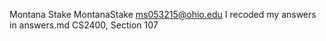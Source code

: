 Montana Stake
MontanaStake
ms053215@ohio.edu
I recoded my answers in answers.md
CS2400, Section 107
